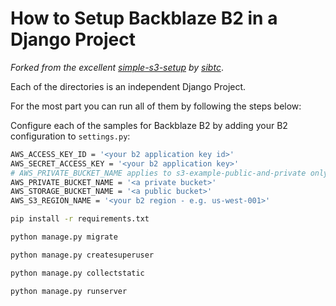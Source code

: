 # How to Setup Backblaze B2 in a Django Project

_Forked from the excellent [simple-s3-setup](https://github.com/sibtc/simple-s3-setup) by [sibtc](https://github.com/sibtc/)_.

Each of the directories is an independent Django Project.

For the most part you can run all of them by following the steps below:

Configure each of the samples for Backblaze B2 by adding your B2 configuration to `settings.py`:

```bash
AWS_ACCESS_KEY_ID = '<your b2 application key id>'
AWS_SECRET_ACCESS_KEY = '<your b2 application key>'
# AWS_PRIVATE_BUCKET_NAME applies to s3-example-public-and-private only
AWS_PRIVATE_BUCKET_NAME = '<a private bucket>'
AWS_STORAGE_BUCKET_NAME = '<a public bucket>'
AWS_S3_REGION_NAME = '<your b2 region - e.g. us-west-001>'
```

```bash
pip install -r requirements.txt
```

```bash
python manage.py migrate
```

```bash
python manage.py createsuperuser
```

```bash
python manage.py collectstatic
```

```bash
python manage.py runserver
```

